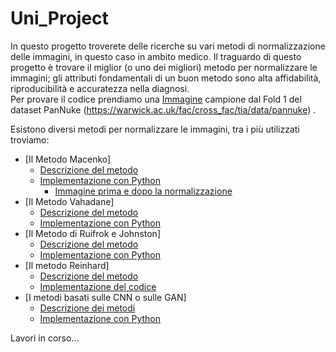 # Uni_Project
In questo progetto troverete delle ricerche su vari metodi di normalizzazione delle immagini, in questo caso in ambito medico. Il traguardo di questo progetto è trovare il miglior (o uno dei migliori) metodo per normalizzare le immagini; gli attributi fondamentali di un buon metodo sono alta affidabilità, riproducibilità e accuratezza nella diagnosi.  
Per provare il codice prendiamo una [Immagine](Immagini/Prima_Norm.png) campione dal Fold 1 del dataset PanNuke (https://warwick.ac.uk/fac/cross_fac/tia/data/pannuke) .   

Esistono diversi metodi per normalizzare le immagini, tra i più utilizzati troviamo: 
- [Il Metodo Macenko]
    - [Descrizione del metodo](methods/Il_Metodo_Macenko.md)
    - [Implementazione con Python](impl/Macenko.py)
      - [Immagine prima e dopo la normalizzazione](Immagini/Norm_Macenko/Diff_Prima_Dopo_Macenko.png)
- [Il Metodo Vahadane]
    - [Descrizione del metodo](methods/Il_Metodo_Vahadane.md)
    - [Implementazione con Python](impl/Vahadane.py)
- [Il Metodo di Ruifrok e Johnston]
    - [Descrizione del metodo](methods/Il_Metodo_di_Ruifrok_Johnston.md)
    - [Implementazione con Python](impl/Ruifrok_Johnston.py)  
- [Il metodo Reinhard]
    - [Descrizione del metodo](methods/Il_Metodo_Reinhard.md)
    - [Implementazione del codice](impl/Reinhard.py)  
- [I metodi basati sulle CNN o sulle GAN]  
    - [Descrizione dei metodi](methods/I_metodi_sulle_reti_neurali.md)
    - [Implementazione con Python](impl/Reti_Neurali.py)




Lavori in corso...

